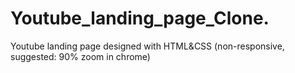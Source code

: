 # Youtube_landing_page_Clone.
Youtube landing page designed with HTML&amp;CSS (non-responsive, suggested: 90% zoom in chrome) 
